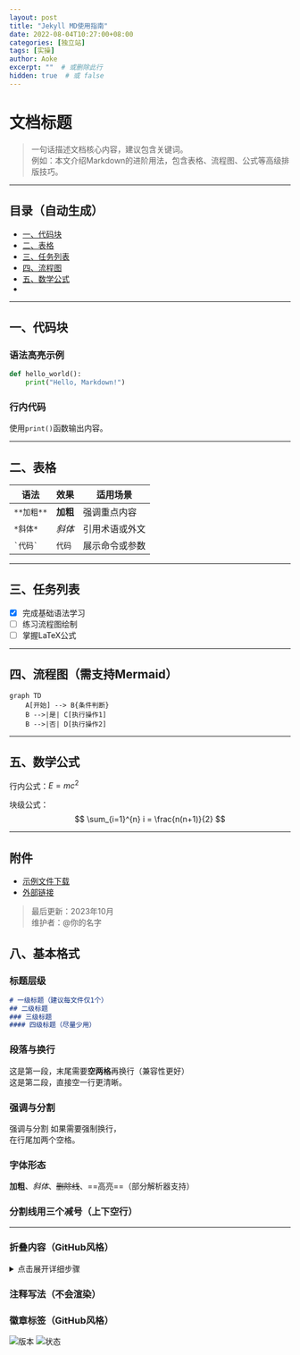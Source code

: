 ```yaml
---
layout: post
title: "Jekyll MD使用指南"
date: 2022-08-04T10:27:00+08:00
categories: [独立站]
tags: [实操]
author: Aoke
excerpt: ""  # 或删除此行
hidden: true  # 或 false
---
```


# 文档标题
> 一句话描述文档核心内容，建议包含关键词。  
> 例如：本文介绍Markdown的进阶用法，包含表格、流程图、公式等高级排版技巧。

---

## 目录（自动生成）
- [一、代码块](#一代码块)
- [二、表格](#二表格)
- [三、任务列表](#三任务列表)
- [四、流程图](#四流程图)
- [五、数学公式](#五数学公式)
- 

---

## 一、代码块
### 语法高亮示例
```python
def hello_world():
    print("Hello, Markdown!")
```

### 行内代码
使用`print()`函数输出内容。

---

## 二、表格
| 语法          | 效果          | 适用场景         |
|---------------|---------------|------------------|
| `**加粗**`    | ​**加粗**      | 强调重点内容     |
| `*斜体*`      | *斜体*        | 引用术语或外文   |
| `` `代码` ``  | `代码`        | 展示命令或参数   |

---

## 三、任务列表
- [x] 完成基础语法学习
- [ ] 练习流程图绘制
- [ ] 掌握LaTeX公式

---

## 四、流程图（需支持Mermaid）
```mermaid
graph TD
    A[开始] --> B{条件判断}
    B -->|是| C[执行操作1]
    B -->|否| D[执行操作2]
```

---

## 五、数学公式
行内公式：$E=mc^2$

块级公式：
$$
\sum_{i=1}^{n} i = \frac{n(n+1)}{2}
$$

---

## 附件
- [示例文件下载](./demo.zip)  
- [外部链接](https://example.com)

> 最后更新：2023年10月  
> 维护者：@你的名字

## 八、基本格式
### 标题层级
```markdown
# 一级标题（建议每文件仅1个）
## 二级标题
### 三级标题
#### 四级标题（尽量少用）
```

### 段落与换行
这是第一段，末尾需要**空两格**再换行（兼容性更好）  
这是第二段，直接空一行更清晰。

### 强调与分割
强调与分割
如果需要强制换行，  
在行尾加两个空格。

### 字体形态
**加粗**、*斜体*、~~删除线~~、==高亮==（部分解析器支持）


### 分割线用三个减号（上下空行）
---

### 折叠内容（GitHub风格）
<details>
<summary>点击展开详细步骤</summary>
1. 第一步
2. 第二步
3. 第三步
</details>

### 注释写法（不会渲染）
[//]: # (这是单行注释，不会显示在渲染结果中)
[comment]: # (多行注释写法
              兼容性更好)

### 徽章标签（GitHub风格）
![版本](https://img.shields.io/badge/版本-1.0-blue)
![状态](https://img.shields.io/badge/状态-稳定-brightgreen)
